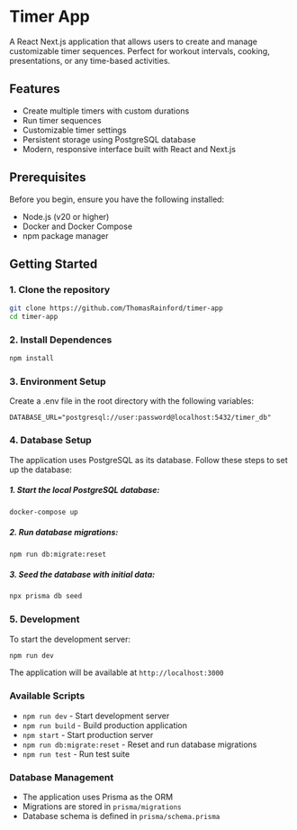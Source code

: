 # Timer App

A React Next.js application that allows users to create and manage customizable timer sequences. Perfect for workout intervals, cooking, presentations, or any time-based activities.

## Features

- Create multiple timers with custom durations
- Run timer sequences
- Customizable timer settings
- Persistent storage using PostgreSQL database
- Modern, responsive interface built with React and Next.js

## Prerequisites

Before you begin, ensure you have the following installed:

- Node.js (v20 or higher)
- Docker and Docker Compose
- npm package manager

## Getting Started

### 1. Clone the repository

```bash
git clone https://github.com/ThomasRainford/timer-app
cd timer-app
```

### 2. Install Dependences

```bash
npm install
```

### 3. Environment Setup

Create a .env file in the root directory with the following variables:

```env
DATABASE_URL="postgresql://user:password@localhost:5432/timer_db"
```

### 4. Database Setup

The application uses PostgreSQL as its database. Follow these steps to set up the database:

##### 1. Start the local PostgreSQL database:

```bash
docker-compose up
```

##### 2. Run database migrations:

```bash
npm run db:migrate:reset
```

##### 3. Seed the database with initial data:

```bash
npx prisma db seed
```

### 5. Development

To start the development server:

```bash
npm run dev
```

The application will be available at `http://localhost:3000`

### Available Scripts

- `npm run dev` - Start development server
- `npm run build` - Build production application
- `npm start` - Start production server
- `npm run db:migrate:reset` - Reset and run database migrations
- `npm run test` - Run test suite

### Database Management

- The application uses Prisma as the ORM
- Migrations are stored in `prisma/migrations`
- Database schema is defined in `prisma/schema.prisma`
